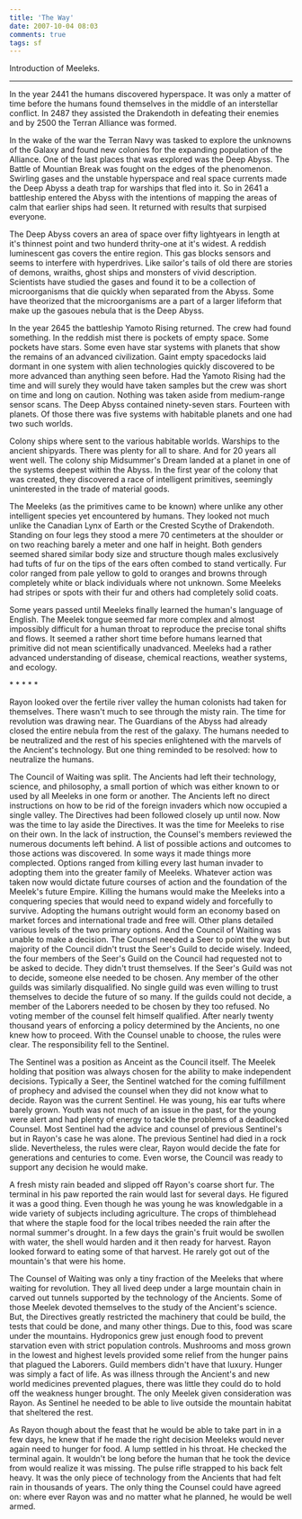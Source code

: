 ```yaml
---
title: 'The Way'
date: 2007-10-04 08:03
comments: true
tags: sf
---
```

<div class="authors-note">
Introduction of Meeleks.
</div>

* * * 

In the year 2441 the humans discovered hyperspace. It was only a matter of time before the humans found themselves in the middle of an interstellar conflict. In 2487 they assisted the Drakendoth in defeating their enemies and by 2500 the Terran Alliance was formed. 

In the wake of the war the Terran Navy was tasked to explore the unknowns of the Galaxy and found new colonies for the expanding population of the Alliance. One of the last places that was explored was the Deep Abyss. The Battle of Mountian Break was fought on the edges of the phenomenon. Swirling gases and the unstable hyperspace and real space currents made the Deep Abyss a death trap for warships that fled into it. So in 2641 a battleship entered the Abyss with the intentions of mapping the areas of calm that earlier ships had seen. It returned with results that surpised everyone.

The Deep Abyss covers an area of space over fifty lightyears in length at it's thinnest point and two hunderd thrity-one at it's widest. A reddish luminescent gas covers the entire region. This gas blocks sensors and seems to interfere with hyperdrives. Like sailor's tails of old there are stories of demons, wraiths, ghost ships and monsters of vivid description. Scientists have studied the gases and found it to be a collection of microorganisms that die quickly when separated from the Abyss. Some have theorized that the microorganisms are a part of a larger lifeform that make up the gasoues nebula that is the Deep Abyss. 

In the year 2645 the battleship Yamoto Rising returned. The crew had found something. In the reddish mist there is pockets of empty space. Some pockets have stars. Some even have star systems with planets that show the remains of an advanced civilization. Gaint empty spacedocks laid dormant in one system with alien technologies quickly discovered to be more advanced than anything seen before. Had the Yamoto Rising had the time and will surely they would have taken samples but the crew was short on time and long on caution. Nothing was taken aside from medium-range sensor scans. The Deep Abyss contained ninety-seven stars. Fourteen with planets. Of those there was five systems with habitable planets and one had two such worlds. 

Colony ships where sent to the various habitable worlds. Warships to the ancient shipyards. There was plenty for all to share. And for 20 years all went well. The colony ship Midsummer's Dream landed at a planet in one of the systems deepest within the Abyss. In the first year of the colony that was created, they discovered a race of intelligent primitives, seemingly uninterested in the trade of material goods. 

The Meeleks (as the primitives came to be known) where unlike any other intelligent species yet encountered by humans. They looked not much unlike the Canadian Lynx of Earth or the Crested Scythe of Drakendoth. Standing on four legs they stood a mere 70 centimeters at the shoulder or on two reaching barely a meter and one half in height. Both genders seemed shared similar body size and structure though males exclusively had tufts of fur on the tips of the ears often combed to stand vertically. Fur color ranged from pale yellow to gold to oranges and browns through completely white or black individuals where not unknown. Some Meeleks had stripes or spots with their fur and others had completely solid coats. 

Some years passed until Meeleks finally learned the human's language of English. The Meelek tongue seemed far more complex and almost impossibly difficult for a human throat to reproduce the precise tonal shifts and flows. It seemed a rather short time before humans learned that primitive did not mean scientifically unadvanced. Meeleks had a rather advanced understanding of disease, chemical reactions, weather systems, and ecology. 

\* * * * *

Rayon looked over the fertile river valley the human colonists had taken for themselves. There wasn't much to see through the misty rain. The time for revolution was drawing near. The Guardians of the Abyss had already closed  the entire nebula from the rest of the galaxy. The humans needed to be neutralized and the rest of his species enlightened with the marvels of the Ancient's technology. But one thing reminded to be resolved: how to neutralize the humans.

The Council of Waiting was split. The Ancients had left their technology, science, and philosophy, a small portion of which was either known to or used by all Meeleks in one form or another. The Ancients left no direct instructions on how to be rid of the foreign invaders which now occupied a single valley. The Directives had been followed closely up until now. Now was the time to lay aside the Directives. It was the time for Meeleks to rise on their own. In the lack of instruction, the Counsel's members reviewed the numerous documents left behind. A list of possible actions and outcomes to those actions was discovered. In some ways it made things more complected. Options ranged from killing every last human invader to adopting them into the greater family of Meeleks. Whatever action was taken now would dictate future courses of action and the foundation of the Meelek's future Empire. Killing the humans would make the Meeleks into a conquering species that would need to expand widely and forcefully to survive. Adopting the humans outright would form an economy based on market forces and international trade and free will. Other plans detailed various levels of the two primary options. And the Council of Waiting was unable to make a decision. The Counsel needed a Seer to point the way but majority of the Council didn't trust the Seer's Guild to decide wisely. Indeed, the four members of the Seer's Guild on the Council had requested not to be asked to decide. They didn't trust themselves. If the Seer's Guild was not to decide, someone else needed to be chosen. Any member of the other guilds was similarly disqualified. No single guild was even willing to trust themselves to decide the future of so many. If the guilds could not decide, a member of the Laborers needed to be chosen by they too refused. No voting member of the counsel felt himself qualified. After nearly twenty thousand years of enforcing a policy determined by the Ancients, no one knew how to proceed. With the Counsel unable to choose, the rules were clear. The responsibility fell to the Sentinel.

The Sentinel was a position as Anceint as the Council itself. The Meelek holding that position was always chosen for the ability to make independent decisions. Typically a Seer, the Sentinel watched for the coming fulfillment of prophecy and advised the counsel when they did not know what to decide. Rayon was the current Sentinel. He was young, his ear tufts where barely grown. Youth was not much of an issue in the past, for the young were alert and had plenty of energy to tackle the problems of a deadlocked Counsel. Most Sentinel had the advice and counsel of previous Sentinel's but in Rayon's case he was alone. The previous Sentinel had died in a rock slide. Nevertheless, the rules were clear, Rayon would decide the fate for generations and centuries to come. Even worse, the Council was ready to support any decision he would make.

A fresh misty rain beaded and slipped off Rayon's coarse short fur. The terminal in his  paw reported the rain would last for several days. He figured it was a good thing. Even though he was young he was knowledgable in a wide variety of subjects including agriculture. The crops of thimblehead that where the staple food for the local tribes needed the rain after the normal summer's drought. In a few days the grain's fruit would be swollen with water, the shell would harden and it then ready for harvest. Rayon looked forward to eating some of that harvest. He rarely got out of the mountain's that were his home. 

The Counsel of Waiting was only a tiny fraction of the Meeleks that where waiting for revolution. They all lived deep under a large mountain chain in carved out tunnels supported by the technology of the Ancients. Some of those Meelek devoted themselves to the study of the Ancient's science. But, the Directives greatly restricted the machinery that could be build, the tests that could be done, and many other things. Due to this, food was scare under the mountains. Hydroponics grew just enough food to prevent starvation even with strict population controls. Mushrooms and moss grown in the lowest and highest levels provided some relief from the hunger pains that plagued the Laborers. Guild members didn't have that luxury. Hunger was simply a fact of life. As was illness through the Ancient's and new world  medicines prevented plagues, there was little they could do to hold off the weakness hunger brought. The only Meelek given consideration was Rayon. As Sentinel he needed to be able to live outside the mountain habitat that sheltered the rest. 

As Rayon though about the feast that he would be able to take part in in a few days, he knew that if he made the right decision Meeleks would never again need to hunger for food. A lump settled in his throat. He checked the terminal again. It wouldn't be long before the human that he took the device from would realize it was missing. The pulse rifle strapped to his back felt heavy. It was the only piece of technology from the Ancients that had felt rain in thousands of years. The only thing the Counsel could have agreed on: where ever Rayon was and no matter what he planned, he would be well armed.